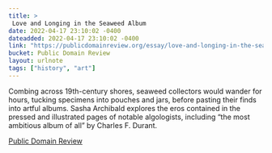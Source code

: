 ```yaml
---
title: > 
 Love and Longing in the Seaweed Album
date: 2022-04-17 23:10:02 -0400
dateadded: 2022-04-17 23:10:02 -0400
link: "https://publicdomainreview.org/essay/love-and-longing-in-the-seaweed-album"
bucket: Public Domain Review
layout: urlnote
tags: ["history", "art"]
--- 
```

Combing across 19th-century shores, seaweed collectors would wander for hours, tucking specimens into pouches and jars, before pasting their finds into artful albums. Sasha Archibald explores the eros contained in the pressed and illustrated pages of notable algologists, including “the most ambitious album of all” by Charles F. Durant.
 <!-- end excerpt --> 
<div class='bucket'><a class='internal-link' href='/buckets/public-domain-review'>Public Domain Review</a></div> 
